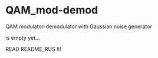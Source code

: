 # QAM_mod-demod
QAM modulator-demodulator with Gaussian noise generator

is empty yet...

READ README_RUS !!!
